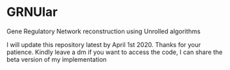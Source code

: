# GRNUlar
Gene Regulatory Network reconstruction using Unrolled algorithms  

I will update this repository latest by April 1st 2020. Thanks for your patience. Kindly leave a dm if you want to access the code, I can share the beta version of my implementation 
